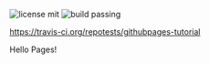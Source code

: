 
![license mit](https://img.shields.io/badge/LICENSE-MIT-brightgreen.svg) 
![build passing](https://travis-ci.org/repotests/githubpages-tutorial.png?branch=master)

https://travis-ci.org/repotests/githubpages-tutorial 


Hello Pages!
